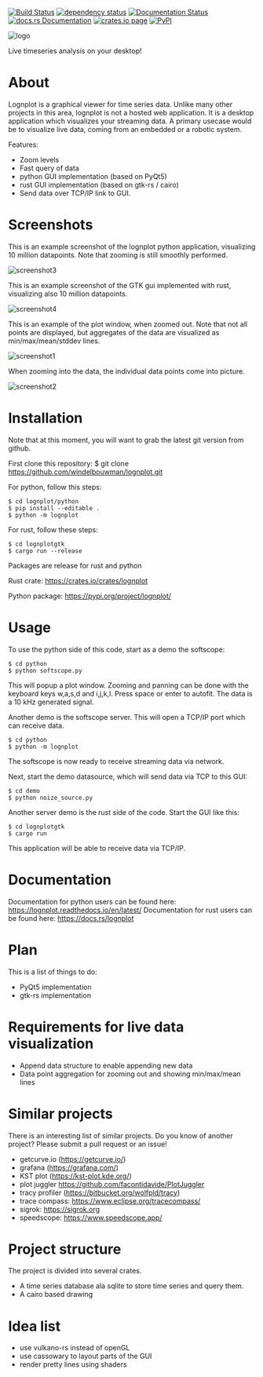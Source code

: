 
[![Build Status](https://travis-ci.org/windelbouwman/lognplot.svg?branch=master)](https://travis-ci.org/windelbouwman/lognplot)
[![dependency status](https://deps.rs/repo/github/windelbouwman/lognplot/status.svg)](https://deps.rs/repo/github/windelbouwman/lognplot)
[![Documentation Status](https://readthedocs.org/projects/lognplot/badge/?version=latest)](https://lognplot.readthedocs.io)
[![docs.rs Documentation](https://docs.rs/lognplot/badge.svg)](https://docs.rs/lognplot)
[![crates.io page](https://img.shields.io/crates/v/lognplot.svg)](https://crates.io/crates/lognplot)
[![PyPI](https://img.shields.io/pypi/v/lognplot)](https://pypi.org/project/lognplot)

![logo](logo/logo.png)

Live timeseries analysis on your desktop!

# About

Lognplot is a graphical viewer for time series data. Unlike many other
projects in this area, lognplot is not a hosted web application.
It is a desktop application which visualizes your streaming data.
A primary usecase would be to visualize live data, coming from an
embedded or a robotic system.

Features:
- Zoom levels
- Fast query of data
- python GUI implementation (based on PyQt5)
- rust GUI implementation (based on gtk-rs / cairo)
- Send data over TCP/IP link to GUI.

# Screenshots

This is an example screenshot of the lognplot python application, visualizing
10 million datapoints. Note that zooming is still smoothly performed.

![screenshot3](screenshots/screenshot3.png)

This is an example screenshot of the GTK gui implemented with rust, visualizing also 10 million
datapoints.

![screenshot4](screenshots/screenshot4.png)

This is an example of the plot window, when zoomed out.
Note that not all points are displayed, but aggregates
of the data are visualized as min/max/mean/stddev lines.

![screenshot1](screenshots/screenshot1.png)

When zooming into the data, the individual data points come
into picture.

![screenshot2](screenshots/screenshot2.png)

# Installation

Note that at this moment, you will want to grab the latest
git version from github.

First clone this repository:
    $ git clone https://github.com/windelbouwman/lognplot.git

For python, follow this steps:

    $ cd lognplot/python
    $ pip install --editable .
    $ python -m lognplot

For rust, follow these steps:

    $ cd lognplotgtk
    $ cargo run --release

Packages are release for rust and python

Rust crate: https://crates.io/crates/lognplot

Python package: https://pypi.org/project/lognplot/

# Usage

To use the python side of this code, start as a demo the softscope:

    $ cd python
    $ python softscope.py

This will popup a plot window. Zooming and panning can be done with the keyboard
keys w,a,s,d and i,j,k,l. Press space or enter to autofit. The data is
a 10 kHz generated signal.

Another demo is the softscope server. This will open a TCP/IP port
which can receive data.

    $ cd python
    $ python -m lognplot

The softscope is now
ready to receive streaming data via network.

Next, start the demo datasource, which will send data via TCP to this GUI:

    $ cd demo
    $ python noize_source.py

Another server demo is the rust side of the code. Start the GUI like this:

    $ cd lognplotgtk
    $ cargo run

This application will be able to receive data via TCP/IP.

# Documentation

Documentation for python users can be found here: https://lognplot.readthedocs.io/en/latest/
Documentation for rust users can be found here: https://docs.rs/lognplot

# Plan

This is a list of things to do:

- PyQt5 implementation
- gtk-rs implementation

# Requirements for live data visualization

- Append data structure to enable appending new data
- Data point aggregation for zooming out and showing min/max/mean lines

# Similar projects

There is an interesting list of similar projects. Do you know of another
project? Please submit a pull request or an issue!

- getcurve.io (https://getcurve.io/)
- grafana (https://grafana.com/)
- KST plot (https://kst-plot.kde.org/)
- plot juggler https://github.com/facontidavide/PlotJuggler
- tracy profiler (https://bitbucket.org/wolfpld/tracy)
- trace compass: https://www.eclipse.org/tracecompass/
- sigrok: https://sigrok.org
- speedscope: https://www.speedscope.app/

# Project structure

The project is divided into several crates.

- A time series database ala sqlite to store time series and query them.
- A cairo based drawing

# Idea list

- use vulkano-rs instead of openGL
- use cassowary to layout parts of the GUI
- render pretty lines using shaders

